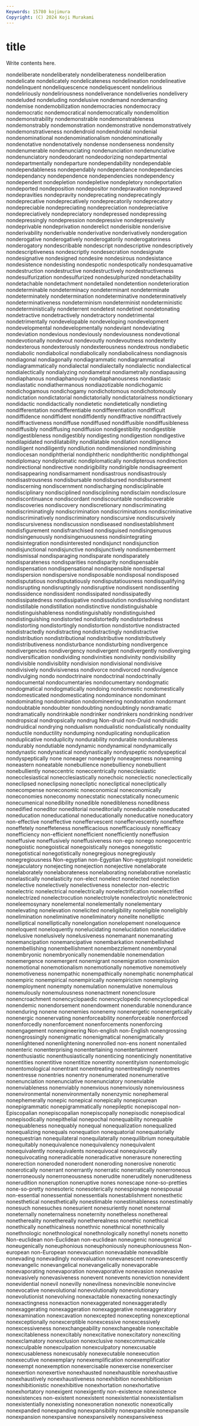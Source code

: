 ```yaml
---
Keywords: 15780 kojimura
Copyright: (C) 2024 Koji Murakami
---
```


# title

Write contents here.




nondeliberate nondeliberately nondeliberateness nondeliberation nondelicate nondelicately nondelicateness nondelineation nondelineative nondelinquent
nondeliquescence nondeliquescent nondelirious nondeliriously nondeliriousness nondeliverance nondeliveries nondelivery nondeluded nondeluding
nondelusive nondemand nondemanding nondemise nondemobilization nondemocracies nondemocracy nondemocratic nondemocratical nondemocratically
nondemolition nondemonstrability nondemonstrable nondemonstrableness nondemonstrably nondemonstration nondemonstrative nondemonstratively nondemonstrativeness nondendroid
nondendroidal nondenial nondenominational nondenominationalism nondenominationally nondenotative nondenotatively nondense nondenseness nondensity
nondenumerable nondenunciating nondenunciation nondenunciative nondenunciatory nondeodorant nondeodorizing nondepartmental nondepartmentally nondeparture
nondependability nondependable nondependableness nondependably nondependance nondependancies nondependancy nondependence nondependencies nondependency
nondependent nondepletion nondepletive nondepletory nondeportation nondeported nondeposition nondepositor nondepravation nondepraved
nondepravities nondepravity nondeprecating nondeprecatingly nondeprecative nondeprecatively nondeprecatorily nondeprecatory nondepreciable nondepreciating
nondepreciation nondepreciative nondepreciatively nondepreciatory nondepressed nondepressing nondepressingly nondepression nondepressive nondepressively
nondeprivable nondeprivation nonderelict nonderisible nonderisive nonderivability nonderivable nonderivative nonderivatively nonderogation
nonderogative nonderogatively nonderogatorily nonderogatoriness nonderogatory nondescribable nondescript nondescriptive nondescriptively nondescriptiveness
nondescriptly nondesecration nondesignate nondesignative nondesigned nondesire nondesirous nondesistance nondesistence nondesisting
nondespotic nondespotically nondesquamative nondestruction nondestructive nondestructively nondestructiveness nondesulfurization nondesulfurized nondesulphurized
nondetachability nondetachable nondetachment nondetailed nondetention nondeterioration nondeterminable nondeterminacy nondeterminant nondeterminate
nondeterminately nondetermination nondeterminative nondeterminatively nondeterminativeness nondeterminism nondeterminist nondeterministic nondeterministically nondeterrent
nondetest nondetinet nondetonating nondetractive nondetractively nondetractory nondetrimental nondetrimentally nondevelopable nondeveloping
nondevelopment nondevelopmental nondevelopmentally nondeviant nondeviating nondeviation nondevious nondeviously nondeviousness nondevotional
nondevotionally nondevout nondevoutly nondevoutness nondexterity nondexterous nondexterously nondexterousness nondextrous nondiabetic
nondiabolic nondiabolical nondiabolically nondiabolicalness nondiagnosis nondiagonal nondiagonally nondiagrammatic nondiagrammatical nondiagrammatically
nondialectal nondialectally nondialectic nondialectical nondialectically nondialyzing nondiametral nondiametrally nondiapausing nondiaphanous
nondiaphanously nondiaphanousness nondiastasic nondiastatic nondiathermanous nondiazotizable nondichogamic nondichogamous nondichogamy nondichotomous
nondichotomously nondictation nondictatorial nondictatorially nondictatorialness nondictionary nondidactic nondidactically nondietetic nondietetically
nondieting nondifferentation nondifferentiable nondifferentiation nondifficult nondiffidence nondiffident nondiffidently nondiffractive nondiffractively
nondiffractiveness nondiffuse nondiffused nondiffusible nondiffusibleness nondiffusibly nondiffusing nondiffusion nondigestibility nondigestible
nondigestibleness nondigestibly nondigesting nondigestion nondigestive nondilapidated nondilatability nondilatable nondilation nondiligence
nondiligent nondiligently nondilution nondimensioned nondiminishing nondiocesan nondiphtherial nondiphtheric nondiphtheritic nondiphthongal
nondiplomacy nondiplomatic nondiplomatically nondipterous nondirection nondirectional nondirective nondirigibility nondirigible nondisagreement
nondisappearing nondisarmament nondisastrous nondisastrously nondisastrousness nondisbursable nondisbursed nondisbursement nondiscerning nondiscernment
nondischarging nondisciplinable nondisciplinary nondisciplined nondisciplining nondisclaim nondisclosure nondiscontinuance nondiscordant nondiscountable
nondiscoverable nondiscoveries nondiscovery nondiscretionary nondiscriminating nondiscriminatingly nondiscrimination nondiscriminations nondiscriminative nondiscriminatively
nondiscriminatory nondiscursive nondiscursively nondiscursiveness nondiscussion nondiseased nondisestablishment nondisfigurement nondisfranchised nondisguised
nondisingenuous nondisingenuously nondisingenuousness nondisintegrating nondisintegration nondisinterested nondisjunct nondisjunction nondisjunctional nondisjunctive
nondisjunctively nondismemberment nondismissal nondisparaging nondisparate nondisparately nondisparateness nondisparities nondisparity nondispensable
nondispensation nondispensational nondispensible nondispersal nondispersion nondispersive nondisposable nondisposal nondisposed nondisputatious
nondisputatiously nondisputatiousness nondisqualifying nondisrupting nondisruptingly nondisruptive nondissent nondissenting nondissidence nondissident
nondissipated nondissipatedly nondissipatedness nondissipative nondissolution nondissolving nondistant nondistillable nondistillation nondistinctive
nondistinguishable nondistinguishableness nondistinguishably nondistinguished nondistinguishing nondistorted nondistortedly nondistortedness nondistorting nondistortingly
nondistortion nondistortive nondistracted nondistractedly nondistracting nondistractingly nondistractive nondistribution nondistributional nondistributive
nondistributively nondistributiveness nondisturbance nondisturbing nondivergence nondivergencies nondivergency nondivergent nondivergently nondiverging
nondiversification nondividing nondivinities nondivinity nondivisibility nondivisible nondivisiblity nondivision nondivisional nondivisive
nondivisively nondivisiveness nondivorce nondivorced nondivulgence nondivulging nondo nondoctrinaire nondoctrinal nondoctrinally
nondocumental nondocumentaries nondocumentary nondogmatic nondogmatical nondogmatically nondoing nondomestic nondomestically nondomesticated
nondomesticating nondominance nondominant nondominating nondomination nondomineering nondonation nondormant nondoubtable nondoubter
nondoubting nondoubtingly nondramatic nondramatically nondrinkable nondrinker nondrinkers nondrinking nondriver nondropsical
nondropsically nondrug Non-druid non-Druid nondruidic nondruidical nondrying nondualism nondualistic nondualistically
nonduality nonductile nonductility nondumping nonduplicating nonduplication nonduplicative nonduplicity nondurability nondurable
nondurableness nondurably nondutiable nondynamic nondynamical nondynamically nondynastic nondynastical nondynastically nondyspeptic
nondyspeptical nondyspeptically none noneager noneagerly noneagerness nonearning noneastern noneatable nonebullience
nonebulliency nonebullient nonebulliently noneccentric noneccentrically nonecclesiastic nonecclesiastical nonecclesiastically nonechoic noneclectic
noneclectically noneclipsed noneclipsing nonecliptic nonecliptical nonecliptically nonecompense noneconomic noneconomical noneconomically
noneconomies noneconomy nonecstatic nonecstatically nonecumenic nonecumenical nonedibility nonedible nonedibleness nonedibness
nonedified noneditor noneditorial noneditorially noneducable noneducated noneducation noneducational noneducationally noneducative
noneducatory non-effective noneffective noneffervescent noneffervescently noneffete noneffetely noneffeteness nonefficacious nonefficaciously
nonefficacy nonefficiency non-efficient nonefficient nonefficiently noneffusion noneffusive noneffusively noneffusiveness non-ego
nonego nonegocentric nonegoistic nonegoistical nonegoistically nonegos nonegotistic nonegotistical nonegotistically nonegregious
nonegregiously nonegregiousness Non-egyptian non-Egyptian Non-egyptologist noneidetic nonejaculatory nonejecting nonejection nonejective
nonelaborate nonelaborately nonelaborateness nonelaborating nonelaborative nonelastic nonelastically nonelasticity non-elect nonelect
nonelected nonelection nonelective nonelectively nonelectiveness nonelector non-electric nonelectric nonelectrical nonelectrically
nonelectrification nonelectrified nonelectrized nonelectrocution nonelectrolyte nonelectrolytic nonelectronic noneleemosynary nonelemental nonelementally
nonelementary nonelevating nonelevation nonelicited noneligibility noneligible noneligibly nonelimination noneliminative noneliminatory
nonelite nonelliptic nonelliptical nonelliptically nonelongation nonelopement noneloquence noneloquent noneloquently nonelucidating
nonelucidation nonelucidative nonelusive nonelusively nonelusiveness nonemanant nonemanating nonemancipation nonemancipative nonembarkation
nonembellished nonembellishing nonembellishment nonembezzlement nonembryonal nonembryonic nonembryonically nonemendable nonemendation nonemergence
nonemergent nonemigrant nonemigration nonemission nonemotional nonemotionalism nonemotionally nonemotive nonemotively nonemotiveness
nonempathic nonempathically nonemphatic nonemphatical nonempiric nonempirical nonempirically nonempiricism nonemploying nonemployment
nonempty nonemulation nonemulative nonemulous nonemulously nonemulousness nonenactment nonenclosure nonencroachment nonencyclopaedic
nonencyclopedic nonencyclopedical nonendemic nonendorsement nonendowment nonendurable nonendurance nonenduring nonene nonenemies
nonenemy nonenergetic nonenergetically nonenergic nonenervating nonenforceability nonenforceable nonenforced nonenforcedly nonenforcement
nonenforcements nonenforcing nonengagement nonengineering Non-english non-English nonengrossing nonengrossingly nonenigmatic nonenigmatical
nonenigmatically nonenlightened nonenlightening nonenrolled non-ens nonent nonentailed nonenteric nonenterprising nonentertaining
nonentertainment nonenthusiastic nonenthusiastically nonenticing nonenticingly nonentitative nonentities nonentitive nonentitize nonentity
nonentityism nonentomologic nonentomological nonentrant nonentreating nonentreatingly nonentres nonentresse nonentries nonentry
nonenumerated nonenumerative nonenunciation nonenunciative nonenunciatory nonenviable nonenviableness nonenviably nonenvious nonenviously
nonenviousness nonenvironmental nonenvironmentally nonenzymic nonephemeral nonephemerally nonepic nonepical nonepically nonepicurean
nonepigrammatic nonepigrammatically nonepileptic nonepiscopal non-Episcopalian nonepiscopalian nonepiscopally nonepisodic nonepisodical nonepisodically
nonepithelial nonepochal nonequability nonequable nonequableness nonequably nonequal nonequalization nonequalized nonequalizing
nonequals nonequation nonequatorial nonequatorially nonequestrian nonequilateral nonequilaterally nonequilibrium nonequitable nonequitably
nonequivalence nonequivalency nonequivalent nonequivalently nonequivalents nonequivocal nonequivocally nonequivocating noneradicable noneradicative
nonerasure nonerecting nonerection noneroded nonerodent noneroding nonerosive nonerotic nonerotically nonerrant
nonerrantly nonerratic nonerratically nonerroneous nonerroneously nonerroneousness nonerudite noneruditely noneruditeness nonerudition
noneruption noneruptive nones nonescape none-so-pretties none-so-pretty nonesoteric nonesoterically nonespionage nonespousal
non-essential nonessential nonessentials nonestablishment nonesthetic nonesthetical nonesthetically nonestimable nonestimableness nonestimably
nonesuch nonesuches nonesurient nonesuriently nonet noneternal noneternally noneternalness noneternity nonetheless
nonethereal nonethereality nonethereally nonetherealness nonethic nonethical nonethically nonethicalness nonethnic nonethnical
nonethnically nonethnologic nonethnological nonethnologically nonethyl nonets nonetto Non-euclidean non-Euclidean non-euclidean
noneugenic noneugenical noneugenically noneuphonious noneuphoniously noneuphoniousness Non-european non-European nonevacuation nonevadable
nonevadible nonevading nonevadingly nonevaluation nonevanescent nonevanescently nonevangelic nonevangelical nonevangelically nonevaporable
nonevaporating nonevaporation nonevaporative nonevasion nonevasive nonevasively nonevasiveness nonevent nonevents noneviction
nonevident nonevidential nonevil nonevilly nonevilness nonevincible nonevincive nonevocative nonevolutional nonevolutionally
nonevolutionary nonevolutionist nonevolving nonexactable nonexacting nonexactingly nonexactingness nonexaction nonexaggerated nonexaggeratedly
nonexaggerating nonexaggeration nonexaggerative nonexaggeratory nonexamination nonexcavation nonexcepted nonexcepting nonexceptional nonexceptionally
nonexcerptible nonexcessive nonexcessively nonexcessiveness nonexchangeability nonexchangeable nonexcitable nonexcitableness nonexcitably nonexcitative
nonexcitatory nonexciting nonexclamatory nonexclusion nonexclusive nonexcommunicable nonexculpable nonexculpation nonexculpatory nonexcusable
nonexcusableness nonexcusably nonexecutable nonexecution nonexecutive nonexemplary nonexemplification nonexemplificatior nonexempt nonexemption
nonexercisable nonexercise nonexerciser nonexertion nonexertive nonexhausted nonexhaustible nonexhaustive nonexhaustively nonexhaustiveness
nonexhibition nonexhibitionism nonexhibitionistic nonexhibitive nonexhortation nonexhortative nonexhortatory nonexigent nonexigently non-existence
nonexistence nonexistences non-existent nonexistent nonexistential nonexistentialism nonexistentially nonexisting nonexoneration nonexotic
nonexotically nonexpanded nonexpanding nonexpansibility nonexpansible nonexpansile nonexpansion nonexpansive nonexpansively nonexpansiveness
